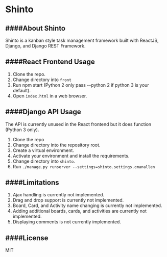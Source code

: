 Shinto
==

####About Shinto
---
Shinto is a kanban style task management framework built with ReactJS, Django, and Django REST Framework.

####React Frontend Usage
---
1. Clone the repo.
2. Change directory into `front`
3. Run npm start (Python 2 only pass --python 2 if python 3 is your default).
4. Open `index.html` in a web browser.

####Django API Usage
---
The API is currently unused in the React frontend but it does function (Python 3 only).

1. Clone the repo
2. Change directory into the repository root.
3. Create a virtual environment.
4. Activate your environment and install the requirements.
5. Change directory into `shinto`.
6. Run `./manage.py runserver --settings=shinto.settings.cmanallen`

####Limitations
---
1. Ajax handling is currently not implemented.
2. Drag and drop support is currently not implemented.
3. Board, Card, and Activity name changing is currently not implemented.
4. Adding additional boards, cards, and activities are currently not implemented.
5. Displaying comments is not currently implemented.

####License
---
MIT
